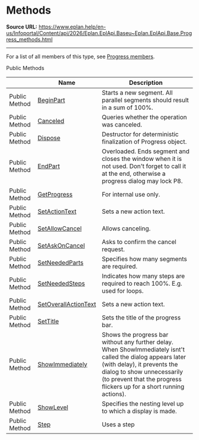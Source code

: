 # Methods

**Source URL:** https://www.eplan.help/en-us/Infoportal/Content/api/2026/Eplan.EplApi.Baseu~Eplan.EplApi.Base.Progress_methods.html

---

For a list of all members of this type, see [Progress members](Eplan.EplApi.Baseu~Eplan.EplApi.Base.Progress_members.html).

Public Methods

|  | Name | Description |
| --- | --- | --- |
| Public Method | [BeginPart](Eplan.EplApi.Baseu~Eplan.EplApi.Base.Progress~BeginPart.html) | Starts a new segment. All parallel segments should result in a sum of 100%. |
| Public Method | [Canceled](Eplan.EplApi.Baseu~Eplan.EplApi.Base.Progress~Canceled.html) | Queries whether the operation was canceled. |
| Public Method | [Dispose](Eplan.EplApi.Baseu~Eplan.EplApi.Base.Progress~Dispose().html) | Destructor for deterministic finalization of Progress object. |
| Public Method | [EndPart](Eplan.EplApi.Baseu~Eplan.EplApi.Base.Progress~EndPart.html) | Overloaded. Ends segment and closes the window when it is not used. Don't forget to call it at the end, otherwise a progress dialog may lock P8. |
| Public Method | [GetProgress](Eplan.EplApi.Baseu~Eplan.EplApi.Base.Progress~GetProgress.html) | For internal use only. |
| Public Method | [SetActionText](Eplan.EplApi.Baseu~Eplan.EplApi.Base.Progress~SetActionText.html) | Sets a new action text. |
| Public Method | [SetAllowCancel](Eplan.EplApi.Baseu~Eplan.EplApi.Base.Progress~SetAllowCancel.html) | Allows canceling. |
| Public Method | [SetAskOnCancel](Eplan.EplApi.Baseu~Eplan.EplApi.Base.Progress~SetAskOnCancel.html) | Asks to confirm the cancel request. |
| Public Method | [SetNeededParts](Eplan.EplApi.Baseu~Eplan.EplApi.Base.Progress~SetNeededParts.html) | Specifies how many segments are required. |
| Public Method | [SetNeededSteps](Eplan.EplApi.Baseu~Eplan.EplApi.Base.Progress~SetNeededSteps.html) | Indicates how many steps are required to reach 100%. E.g. used for loops. |
| Public Method | [SetOverallActionText](Eplan.EplApi.Baseu~Eplan.EplApi.Base.Progress~SetOverallActionText.html) | Sets a new action text. |
| Public Method | [SetTitle](Eplan.EplApi.Baseu~Eplan.EplApi.Base.Progress~SetTitle.html) | Sets the title of the progress bar. |
| Public Method | [ShowImmediately](Eplan.EplApi.Baseu~Eplan.EplApi.Base.Progress~ShowImmediately.html) | Shows the progress bar without any further delay. When ShowImmediately isnt't called the dialog appears later (with delay), it prevents the dialog to show unnecessarily (to prevent that the progress flickers up for a short running actions). |
| Public Method | [ShowLevel](Eplan.EplApi.Baseu~Eplan.EplApi.Base.Progress~ShowLevel.html) | Specifies the nesting level up to which a display is made. |
| Public Method | [Step](Eplan.EplApi.Baseu~Eplan.EplApi.Base.Progress~Step.html) | Uses a step |


